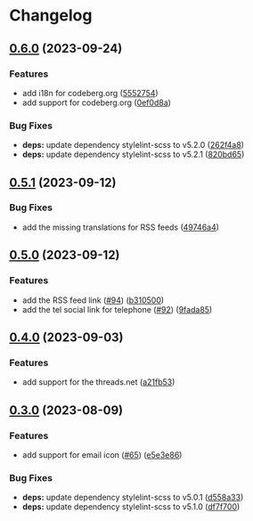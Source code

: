 # Changelog

## [0.6.0](https://github.com/hbstack/socials/compare/v0.5.1...v0.6.0) (2023-09-24)


### Features

* add i18n for codeberg.org ([5552754](https://github.com/hbstack/socials/commit/5552754fde38f7c0ae64c412fa492402e06e31b5))
* add support for codeberg.org ([0ef0d8a](https://github.com/hbstack/socials/commit/0ef0d8a28004c3ec593b1867a856e0de78b852a6))


### Bug Fixes

* **deps:** update dependency stylelint-scss to v5.2.0 ([262f4a8](https://github.com/hbstack/socials/commit/262f4a85a2b8f93cf982deffe0b589d16b8e5de4))
* **deps:** update dependency stylelint-scss to v5.2.1 ([820bd65](https://github.com/hbstack/socials/commit/820bd65d42ed187e021171b7f0c04bb4a270af0d))

## [0.5.1](https://github.com/hbstack/socials/compare/v0.5.0...v0.5.1) (2023-09-12)


### Bug Fixes

* add the missing translations for RSS feeds ([49746a4](https://github.com/hbstack/socials/commit/49746a4ca4f41496342320192ed4e8259edad79d))

## [0.5.0](https://github.com/hbstack/socials/compare/v0.4.0...v0.5.0) (2023-09-12)


### Features

* add the RSS feed link ([#94](https://github.com/hbstack/socials/issues/94)) ([b310500](https://github.com/hbstack/socials/commit/b31050053ebc4898b9bce9eb1f1f2a7189b3065c))
* add the tel social link for telephone ([#92](https://github.com/hbstack/socials/issues/92)) ([9fada85](https://github.com/hbstack/socials/commit/9fada8527e1cf32bb42a89838caa5ed1a3d24c1a))

## [0.4.0](https://github.com/hbstack/socials/compare/v0.3.0...v0.4.0) (2023-09-03)


### Features

* add support for the threads.net ([a21fb53](https://github.com/hbstack/socials/commit/a21fb5377ebdb255dad92bf0681b1ee8396befcd))

## [0.3.0](https://github.com/hbstack/socials/compare/v0.2.0...v0.3.0) (2023-08-09)


### Features

* add support for email icon ([#65](https://github.com/hbstack/socials/issues/65)) ([e5e3e86](https://github.com/hbstack/socials/commit/e5e3e861aa7f81914283f9bb6bdded5749d5ff20))


### Bug Fixes

* **deps:** update dependency stylelint-scss to v5.0.1 ([d558a33](https://github.com/hbstack/socials/commit/d558a3385c6b4c1e93853884d586b7a3c6ab7609))
* **deps:** update dependency stylelint-scss to v5.1.0 ([df7f700](https://github.com/hbstack/socials/commit/df7f70066425937bd6bd82650bd8d80dd66d7460))
